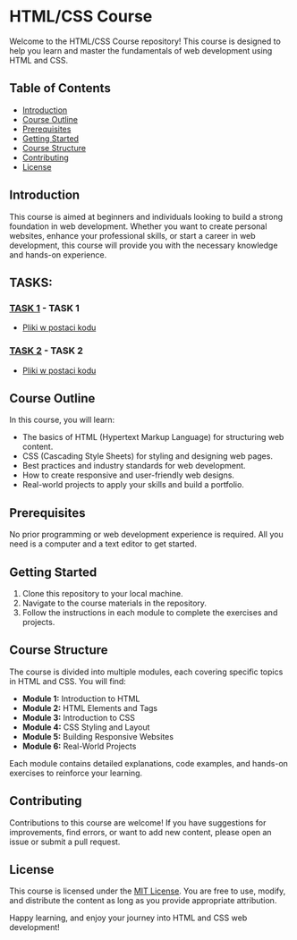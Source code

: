 # HTML/CSS Course

Welcome to the HTML/CSS Course repository! This course is designed to help you learn and master the fundamentals of web development using HTML and CSS.

## Table of Contents
- [Introduction](#introduction)
- [Course Outline](#course-outline)
- [Prerequisites](#prerequisites)
- [Getting Started](#getting-started)
- [Course Structure](#course-structure)
- [Contributing](#contributing)
- [License](#license)

## Introduction
This course is aimed at beginners and individuals looking to build a strong foundation in web development. Whether you want to create personal websites, enhance your professional skills, or start a career in web development, this course will provide you with the necessary knowledge and hands-on experience.

## TASKS:

### [TASK 1](Courses/Course2/Version%201.0) - TASK 1
- [Pliki w postaci kodu](https://github.com/dawidolko/Internet-Technologies/tree/main/Courses/Course2/Version%201.0)<br>

### [TASK 2](Courses/Course2/Version%202.0) - TASK 2
- [Pliki w postaci kodu](https://github.com/dawidolko/Internet-Technologies/tree/main/Courses/Course2/Version%202.0)<br>

## Course Outline
In this course, you will learn:
- The basics of HTML (Hypertext Markup Language) for structuring web content.
- CSS (Cascading Style Sheets) for styling and designing web pages.
- Best practices and industry standards for web development.
- How to create responsive and user-friendly web designs.
- Real-world projects to apply your skills and build a portfolio.

## Prerequisites
No prior programming or web development experience is required. All you need is a computer and a text editor to get started.

## Getting Started
1. Clone this repository to your local machine.
2. Navigate to the course materials in the repository.
3. Follow the instructions in each module to complete the exercises and projects.

## Course Structure
The course is divided into multiple modules, each covering specific topics in HTML and CSS. You will find:
- **Module 1:** Introduction to HTML
- **Module 2:** HTML Elements and Tags
- **Module 3:** Introduction to CSS
- **Module 4:** CSS Styling and Layout
- **Module 5:** Building Responsive Websites
- **Module 6:** Real-World Projects

Each module contains detailed explanations, code examples, and hands-on exercises to reinforce your learning.

## Contributing
Contributions to this course are welcome! If you have suggestions for improvements, find errors, or want to add new content, please open an issue or submit a pull request.

## License
This course is licensed under the [MIT License](LICENSE.md). You are free to use, modify, and distribute the content as long as you provide appropriate attribution.

Happy learning, and enjoy your journey into HTML and CSS web development!

